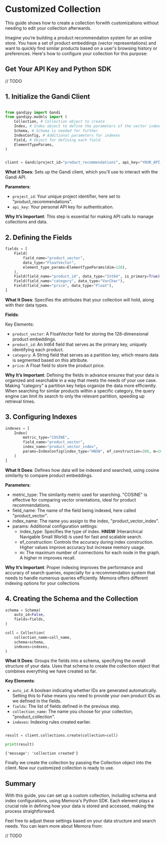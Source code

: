 # Customized Collection
This guide shows how to create a collection forwith customizations without needing to edit your collection afterwards.

Imagine you’re building a product recommendation system for an online store. You have a set of product embeddings (vector representations) and want to quickly find similar products based on a user's browsing history or preferences. Here's how to configure your collection for this purpose:


## Get Your API Key and Python SDK

// TODO


## 1. Initialize the Gandi Client

```python

from gandipy import Gandi
from gandipy.models import (
    Collection, # Collection object to create
    Index, # Index object to define the parameters of the vector index
    Schema, # Schema is needed for further
    IndexConfig, # Additional parameters for indexes
    Field, # Object for defining each field
    ElementTypeParams, 
)


client = Gandi(project_id="product_recommendations", api_key="YOUR_API_KEY")

```

**What It Does**: Sets up the Gandi client, which you'll use to interact with the Gandi API.

**Parameters**:
 - ``project_id``: Your unique project identifier, here set to "product_recommendations".
 - ``api_key``: Your personal API key for authentication.


**Why It’s Important**: This step is essential for making API calls to manage collections and data.



## 2. Defining the Fields

```python
fields = [
    Field(
        field_name="product_vector",
        data_type="FloatVector",
        element_type_params=ElementTypeParams(dim=128),
    ),
    Field(field_name="product_id", data_type="Int64", is_primary=True),
    Field(field_name="category", data_type="VarChar"),
    Field(field_name="price", data_type="Float"),
]


```

**What It Does**: Specifies the attributes that your collection will hold, along with their data types.

**Fields**:

Key Elements:

- ``product_vector``: A FloatVector field for storing the 128-dimensional product embeddings.
- ``product_id``: An Int64 field that serves as the primary key, uniquely identifying each product.
- ``category``:  A String field that serves as a partition key, which means data is segmented based on this attribute.
- ``price``: A Float field to store the product price.

**Why It’s Important**: Defining the fields in advance ensures that your data is organized and searchable in a way that meets the needs of your use case. Making "category" a partition key helps organize the data more efficiently. When searching for similar products within a specific category, the query engine can limit its search to only the relevant partition, speeding up retrieval times.



## 3. Configuring Indexes

```python
indexes = [
    Index(
        metric_type="COSINE",
        field_name="product_vector",
        index_name="product_vector_index",
        params=IndexConfig(index_type="HNSW", ef_construction=200, m=16),
    )
]

```

**What It Does**: Defines how data will be indexed and searched, using cosine similarity to compare product embeddings.

**Parameters**:
- metric_type: The similarity metric used for searching. "COSINE" is effective for comparing vector orientations, ideal for product recommendations.
- field_name: The name of the field being indexed, here called "product_vector".
- index_name: The name you assign to the index, "product_vector_index".
- params: Additional configuration settings:
  - index_type: Specifies the type of index. **HNSW** (Hierarchical Navigable Small World) is used for fast and scalable search.
  - ef_construction: Controls the accuracy during index construction. Higher values improve accuracy but increase memory usage.
  - m: The maximum number of connections for each node in the graph. A higher m improves recall.


**Why It’s Important**: Proper indexing improves the performance and accuracy of search queries, especially for a recommendation system that needs to handle numerous queries efficiently. Memora offers different indexing options for your collections


## 4. Creating the Schema and the Collection

```python
schema = Schema(
    auto_id=False,
    fields=fields,
)

coll = Collection(
    collection_name=coll_name,
    schema=schema,
    indexes=indexes,
)


```

**What It Does**: Groups the fields into a schema, specifying the overall structure of your data. Uses that schema to create the collection object that combines everything we have created so far.

**Key Elements**:
- ``auto_id``: A boolean indicating whether IDs are generated automatically. Setting this to False means you need to provide your own product IDs as we defined in the fields.
- ``fields``: The list of fields defined in the previous step.
- ``collection_name``: The name you choose for your collection, "product_collection".
- ``indexes``: Indexing rules created earlier.




```python

result = client.collections.create(collection=coll)

print(result)

```
    {'message': 'collection created'}


Finally we create the collection by passing the Collection object into the client. Now our customized collection is ready to use.


## Summary

With this guide, you can set up a custom collection, including schema and index configurations, using Memora's Python SDK. Each element plays a crucial role in defining how your data is stored and accessed, making the process straightforward.

Feel free to adjust these settings based on your data structure and search needs. You can learn more about Memora from:



// TODO